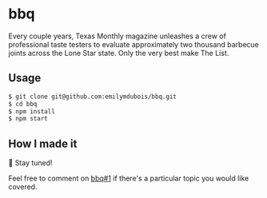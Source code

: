 # bbq

Every couple years, Texas Monthly magazine unleashes a crew of professional taste testers to evaluate approximately two thousand barbecue joints across the Lone Star state. Only the very best make The List.

## Usage

```sh
$ git clone git@github.com:emilymdubois/bbq.git
$ cd bbq
$ npm install
$ npm start
```

## How I made it

:construction: Stay tuned!

Feel free to comment on [bbq#1](https://github.com/emilymdubois/bbq/issues/1) if there's a particular topic you would like covered.
